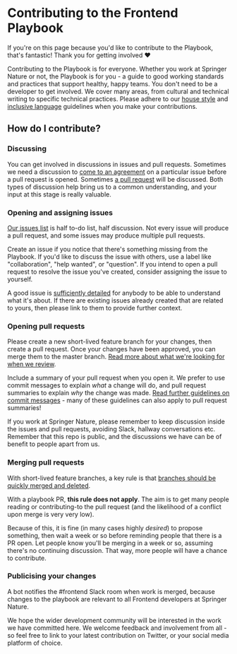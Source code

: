 # Contributing to the Frontend Playbook

If you're on this page because you'd like to contribute to the Playbook, that's fantastic! Thank you for getting involved ❤️

Contributing to the Playbook is for everyone. Whether you work at Springer Nature or not, the Playbook is for you - a guide to good working standards and practices that support healthy, happy teams. You don't need to be a developer to get involved. We cover many areas, from cultural and technical writing to specific technical practices. Please adhere to our [house style](writing/house-style.md) and [inclusive language](writing/inclusive-language.md) guidelines when you make your contributions. 

## How do I contribute?

### Discussing

You can get involved in discussions in issues and pull requests. Sometimes we need a discussion to [come to an agreement](https://github.com/springernature/frontend-playbook/issues/92) on a particular issue before a pull request is opened. Sometimes [a pull request](https://github.com/springernature/frontend-playbook/pull/87) will be discussed. Both types of discussion help bring us to a common understanding, and your input at this stage is really valuable. 

### Opening and assigning issues

[Our issues list](https://github.com/springernature/frontend/issues) is half to-do list, half discussion. Not every issue will produce a pull request, and some issues may produce multiple pull requests. 

Create an issue if you notice that there's something missing from the Playbook. If you'd like to discuss the issue with others, use a label like "collaboration", "help wanted", or "question". If you intend to open a pull request to resolve the issue you've created, consider assigning the issue to yourself. 

A good issue is [sufficiently detailed](https://github.com/springernature/frontend-playbook/issues/45) for anybody to be able to understand what it's about. If there are existing issues already created that are related to yours, then please link to them to provide further context. 

### Opening pull requests

Please create a new short-lived feature branch for your changes, then create a pull request. Once your changes have been approved, you can merge them to the master branch. [Read more about what we're looking for when we review](practices/code-review.md).

Include a summary of your pull request when you open it. We prefer to use commit messages to explain _what_ a change will do, and pull request summaries to explain _why_ the change was made. [Read further guidelines on commit messages](git/git.md) - many of these guidelines can also apply to pull request summaries!

If you work at Springer Nature, please remember to keep discussion inside the issues and pull requests, avoiding Slack, hallway conversations etc. Remember that this repo is public, and the discussions we have can be of benefit to people apart from us.

### Merging pull requests
With short-lived feature branches, a key rule is that [branches should be quickly merged and deleted](https://trunkbaseddevelopment.com/short-lived-feature-branches/).

With a playbook PR, __this rule does not apply__. The aim is to get many people reading or contributing-to the pull request (and the likelihood of a conflict upon merge is very very low). 

Because of this, it is fine (in many cases highly _desired_) to propose something, then wait a week or so before reminding people that there is a PR open. Let people know you'll be merging in a week or so, assuming there's no continuing discussion. That way, more people will have a chance to contribute.

### Publicising your changes

A bot notifies the #frontend Slack room when work is merged, because changes to the playbook are relevant to all Frontend developers at Springer Nature.

We hope the wider development community will be interested in the work we have committed here. We welcome feedback and involvement from all - so feel free to link to your latest contribution on Twitter, or your social media platform of choice.
